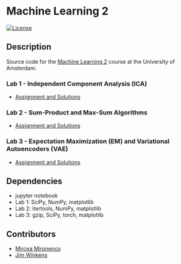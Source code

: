 # Machine Learning 2

[![License](http://img.shields.io/:license-mit-blue.svg)](LICENSE)

## Description

Source code for the [Machine Learning 2](http://coursecatalogue.uva.nl/xmlpages/page/2017-2018-en/search-course/course/34043) course at the University of Amsterdam.

### Lab 1 - Independent Component Analysis (ICA)
- [Assignment and Solutions](labs/lab1/lab1_MIRONENCO_WINKENS.ipynb)

### Lab 2 - Sum-Product and Max-Sum Algorithms
- [Assignment and Solutions](labs/lab2/lab2_MIRONENCO_WINKENS.ipynb)

### Lab 3 - Expectation Maximization (EM) and Variational Autoencoders (VAE)
- [Assignment and Solutions](labs/lab3/lab3_MIRONENCO_WINKENS.ipynb)

## Dependencies
- jupyter notebook
- Lab 1: SciPy, NumPy, matplotlib
- Lab 2: itertools, NumPy, matplotlib
- Lab 3: gzip, SciPy, torch, matplotlib

## Contributors

- [Mircea Mironenco](https://github.com/danakianfar)
- [Jim Winkens](https://github.com/nom)
